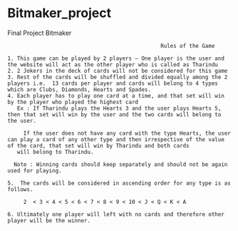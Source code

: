 # Bitmaker_project
Final Project Bitmaker

                                                    Rules of the Game 

    1. This game can be played by 2 players – One player is the user and the website will act as the other player who is called as Tharindu
    2. 2 Jokers in the deck of cards will not be considered for this game
    3. Rest of the cards will be shuffled and divided equally among the 2 players i.e.  13 cards per player and cards will belong to 4 types which are Clubs, Diamonds, Hearts and Spades.
    4. Each player has to play one card at a time, and that set will win by the player who played the highest card
       Ex : If Tharindu plays the Hearts 3 and the user plays Hearts 5, then that set will win by the user and the two cards will belong to the user.

	     If the user does not have any card with the type Hearts, the user can play a card of any other type and then irrespective of the value of the card, that set will win by Tharindu and both cards 
       will belong to Tharindu.
	
	  Note : Winning cards should keep separately and should not be again used for playing. 

    5.  The cards will be considered in ascending order for any type is as follows.

	     2  < 3 < 4 < 5 < 6 < 7 < 8 < 9 < 10 < J < Q < K < A

    6. Ultimately one player will left with no cards and therefore other player will be the winner. 
